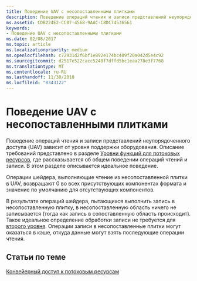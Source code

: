 ```yaml
---
title: Поведение UAV с несопоставленными плитками
description: Поведение операций чтения и записи представлений неупорядоченного доступа (UAV) зависит от уровня поддержки оборудования.
ms.assetid: CDB224E2-CC07-4568-9AAC-C8DC74536561
keywords:
- Поведение UAV с несопоставленными плитками
ms.date: 02/08/2017
ms.topic: article
ms.localizationpriority: medium
ms.openlocfilehash: c72931d2f6bf1e892e174bc409f20a042d5e4c92
ms.sourcegitcommit: d2517e522cacc5240f7dffd5bc1eaa278e3f7768
ms.translationtype: MT
ms.contentlocale: ru-RU
ms.lasthandoff: 11/30/2018
ms.locfileid: "8343122"
---
```

# <a name="span-iddirect3dconceptsuavbehaviorwithnon-mappedtilesspanuav-behavior-with-non-mapped-tiles"></a><span id="direct3dconcepts.uav_behavior_with_non-mapped_tiles"></span>Поведение UAV с несопоставленными плитками


Поведение операций чтения и записи представлений неупорядоченного доступа (UAV) зависит от уровня поддержки оборудования. Описание требований представлено в разделе [Уровни функций для потоковых ресурсов](streaming-resources-features-tiers.md), где рассказывается об общем поведении операций чтений и записи. В этом разделе описывается идеальное поведение.

Операции шейдера, выполняющие чтение из несопоставленной плитки в UAV, возвращают 0 во всех присутствующих компонентах формата и значение по умолчанию для отсутствующих компонентов.

В результате операций шейдера, пытающихся выполнить запись в несопоставленную плитку, в несопоставленную область ничего не записывается (тогда как запись в сопоставленную область происходит). Такое идеальное определение обработки записи не требуется для [второго уровня](tier-2.md). Операции записи в несопоставленные плитки могут оказаться в кэше, откуда данные могут взять последующие операции чтения.

## <a name="span-idrelated-topicsspanrelated-topics"></a><span id="related-topics"></span>Статьи по теме


[Конвейерный доступ к потоковым ресурсам](pipeline-access-to-streaming-resources.md)

 

 




